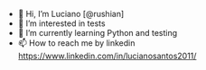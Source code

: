 - 👋 Hi, I’m Luciano [@rushian]
- 👀 I’m interested in tests 
- 🌱 I’m currently learning Python and testing
- 📫 How to reach me by linkedin https://www.linkedin.com/in/lucianosantos2011/ 

<!---
rushian/rushian is a ✨ special ✨ repository because its `README.md` (this file) appears on your GitHub profile.
You can click the Preview link to take a look at your changes.
--->
